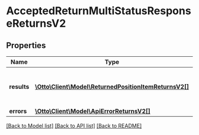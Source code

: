 # AcceptedReturnMultiStatusResponseReturnsV2

## Properties
Name | Type | Description | Notes
------------ | ------------- | ------------- | -------------
**results** | [**\Otto\Client\Model\ReturnedPositionItemReturnsV2[]**](ReturnedPositionItemReturnsV2.md) | List of all the items received from partner | 
**errors** | [**\Otto\Client\Model\ApiErrorReturnsV2[]**](ApiErrorReturnsV2.md) |  | [optional] 

[[Back to Model list]](../../README.md#documentation-for-models) [[Back to API list]](../../README.md#documentation-for-api-endpoints) [[Back to README]](../../README.md)

